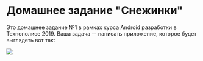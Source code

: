 # Домашнее задание "Снежинки"

Это домашнее задание №1 в рамках курса Android разработки в Технополисе 2019.
Ваша задача -- написать приложение, которое будет выглядеть вот так:

<img src="docs/snowflakes.gif"/>
